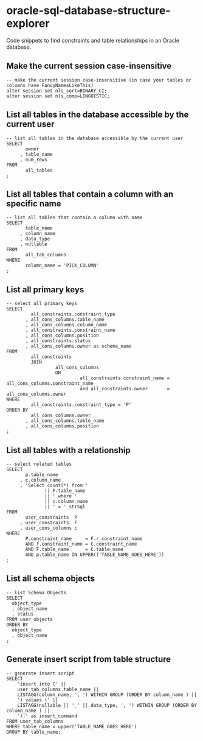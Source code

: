 # oracle-sql-database-structure-explorer  
Code snippets to find constraints and table relationships in an Oracle database.  

## Make the current session case-insensitive
```
-- make the current session case-insensitive (in case your tables or columns have FancyNamesLikeThis)
alter session set nls_sort=BINARY_CI;
alter session set nls_comp=LINGUISTIC;
```

## List all tables in the database accessible by the current user  
```
-- list all tables in the database accessible by the current user
SELECT
       owner
     , table_name
     , num_rows
FROM
       all_tables
;

```  

## List all tables that contain a column with an specific name   
```
-- list all tables that contain a column with name
SELECT
       table_name
     , column_name
     , data_type
     , nullable
FROM
       all_tab_columns
WHERE
       column_name = 'PICK_COLUMN'
;
```

## List all primary keys  
```
-- select all primary keys
SELECT
         all_constraints.constraint_type
       , all_cons_columns.table_name
       , all_cons_columns.column_name
       , all_constraints.constraint_name
       , all_cons_columns.position
       , all_constraints.status
       , all_cons_columns.owner as schema_name
FROM
         all_constraints
         JOIN
                  all_cons_columns
                  ON
                           all_constraints.constraint_name = all_cons_columns.constraint_name
                           and all_constraints.owner       = all_cons_columns.owner
WHERE
         all_constraints.constraint_type = 'P'
ORDER BY
         all_cons_columns.owner
       , all_cons_columns.table_name
       , all_cons_columns.position
;
```


## List all tables with a relationship  

```
-- select related tables
SELECT
       p.table_name
     , c.column_name
     , 'Select count(*) from '
              || F.table_name
              || ' where '
              || c.column_name
              || ' = ' strSql
FROM
       user_constraints  P
     , user_constraints  F
     , user_cons_columns c
WHERE
       P.constraint_name     = F.r_constraint_name
       AND f.constraint_name = C.constraint_name
       AND F.table_name      = C.table_name
       AND p.table_name IN UPPER(('TABLE_NAME_GOES_HERE'))
;
```


## List all schema objects

```
-- list Schema Objects
SELECT 
  object_type
  , object_name 
  , status  
FROM user_objects
ORDER BY 
  object_type
  , object_name
;
```

## Generate insert script from table structure  

``` 
-- generate insert script
SELECT 
	'insert into (' ||
	user_tab_columns.table_name ||
	LISTAGG(column_name, ', ') WITHIN GROUP (ORDER BY column_name ) ||
	') values (' ||
	LISTAGG(nullable || '_' || data_type, ', ') WITHIN GROUP (ORDER BY column_name ) ||
	');' as insert_command
FROM user_tab_columns
WHERE table_name = upper('TABLE_NAME_GOES_HERE')
GROUP BY table_name;
```   

